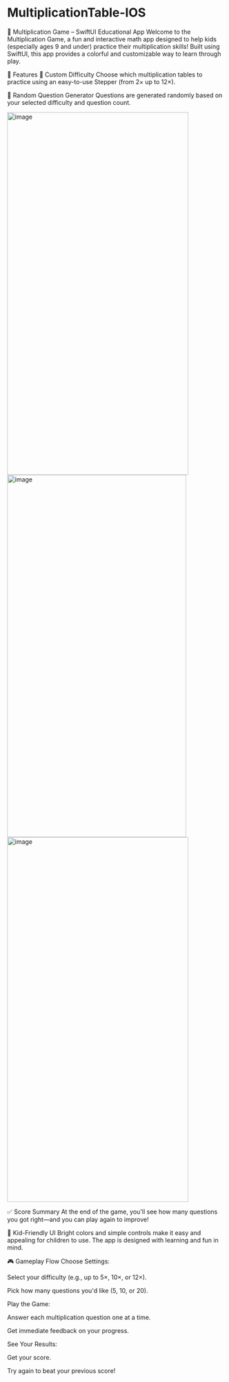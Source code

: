 # MultiplicationTable-IOS

🧠 Multiplication Game – SwiftUI Educational App
Welcome to the Multiplication Game, a fun and interactive math app designed to help kids (especially ages 9 and under) practice their multiplication skills! Built using SwiftUI, this app provides a colorful and customizable way to learn through play.

📱 Features
🎯 Custom Difficulty
Choose which multiplication tables to practice using an easy-to-use Stepper (from 2× up to 12×).

🔀 Random Question Generator
Questions are generated randomly based on your selected difficulty and question count.

<img width="420" height="841" alt="image" src="https://github.com/user-attachments/assets/354d2e34-c419-40cb-8870-ef0e1930e199" />

<img width="415" height="840" alt="image" src="https://github.com/user-attachments/assets/df149c33-092a-423c-8066-1998506f98d3" />

<img width="420" height="846" alt="image" src="https://github.com/user-attachments/assets/77377636-7464-4a85-b1e8-5197dda12f46" />



✅ Score Summary
At the end of the game, you'll see how many questions you got right—and you can play again to improve!

🌈 Kid-Friendly UI
Bright colors and simple controls make it easy and appealing for children to use. The app is designed with learning and fun in mind.

🎮 Gameplay Flow
Choose Settings:

Select your difficulty (e.g., up to 5×, 10×, or 12×).

Pick how many questions you'd like (5, 10, or 20).

Play the Game:

Answer each multiplication question one at a time.

Get immediate feedback on your progress.

See Your Results:

Get your score.

Try again to beat your previous score!

